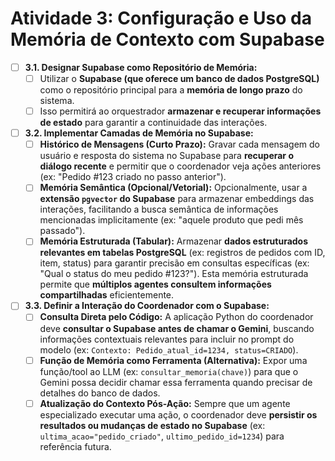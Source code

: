 # Atividade 3: Configuração e Uso da Memória de Contexto com Supabase

- [ ] **3.1. Designar Supabase como Repositório de Memória:**
    - [ ] Utilizar o **Supabase (que oferece um banco de dados PostgreSQL)** como o repositório principal para a **memória de longo prazo** do sistema.
    - [ ] Isso permitirá ao orquestrador **armazenar e recuperar informações de estado** para garantir a continuidade das interações.

- [ ] **3.2. Implementar Camadas de Memória no Supabase:**
    - [ ] **Histórico de Mensagens (Curto Prazo):** Gravar cada mensagem do usuário e resposta do sistema no Supabase para **recuperar o diálogo recente** e permitir que o coordenador veja ações anteriores (ex: "Pedido #123 criado no passo anterior").
    - [ ] **Memória Semântica (Opcional/Vetorial):** Opcionalmente, usar a **extensão `pgvector` do Supabase** para armazenar embeddings das interações, facilitando a busca semântica de informações mencionadas implicitamente (ex: "aquele produto que pedi mês passado").
    - [ ] **Memória Estruturada (Tabular):** Armazenar **dados estruturados relevantes em tabelas PostgreSQL** (ex: registros de pedidos com ID, item, status) para garantir precisão em consultas específicas (ex: "Qual o status do meu pedido #123?"). Esta memória estruturada permite que **múltiplos agentes consultem informações compartilhadas** eficientemente.

- [ ] **3.3. Definir a Interação do Coordenador com o Supabase:**
    - [ ] **Consulta Direta pelo Código:** A aplicação Python do coordenador deve **consultar o Supabase antes de chamar o Gemini**, buscando informações contextuais relevantes para incluir no prompt do modelo (ex: `Contexto: Pedido_atual_id=1234, status=CRIADO`).
    - [ ] **Função de Memória como Ferramenta (Alternativa):** Expor uma função/tool ao LLM (ex: `consultar_memoria(chave)`) para que o Gemini possa decidir chamar essa ferramenta quando precisar de detalhes do banco de dados.
    - [ ] **Atualização do Contexto Pós-Ação:** Sempre que um agente especializado executar uma ação, o coordenador deve **persistir os resultados ou mudanças de estado no Supabase** (ex: `ultima_acao="pedido_criado"`, `ultimo_pedido_id=1234`) para referência futura.
